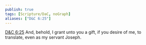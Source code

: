 ```yaml
---
publish: true
tags: [Scripture/DaC, noGraph]
aliases: ["D&C 6:25"]
---
```

[D&C 6:25](https://churchofjesuschrist.org/study/scriptures/dc-testament/dc/6?lang=eng&id=p25#p25) And, behold, I grant unto you a gift, if you desire of me, to translate, even as my servant Joseph.
